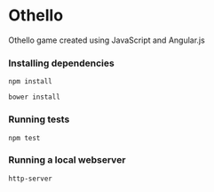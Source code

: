 # Othello

Othello game created using JavaScript and Angular.js

### Installing dependencies

    npm install

    bower install

### Running tests

    npm test

### Running a local webserver

    http-server
